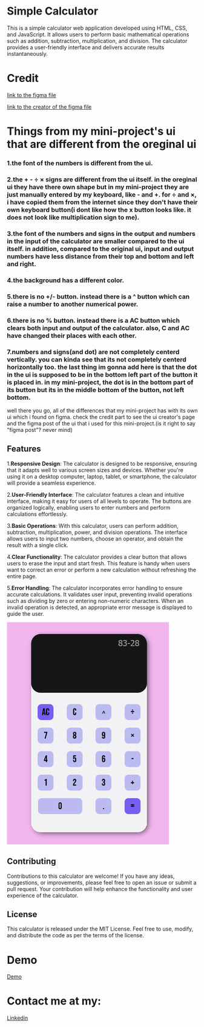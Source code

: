 # Simple Calculator

This is a simple calculator web application developed using HTML, CSS, and JavaScript. It allows users to perform basic mathematical operations such as addition, subtraction, multiplication, and division. The calculator provides a user-friendly interface and delivers accurate results instantaneously.

# Credit
[link to the figma file](https://www.figma.com/file/0Rp5xCvv850Cw6YOHNG504/Calculator-(Community)?type=design&t=x2L1tWbwhMTxGpm2-6)

[link to the creator of the figma file](https://www.figma.com/@julihabif)

# Things from my mini-project's ui that are different from the oreginal ui

### 1.the font of the numbers is different from the ui.

### 2.the + - ÷ × signs are different from the ui itself. in the oreginal ui they have there own shape but in my mini-project they are just manually entered by my keyboard, like - and +. for ÷ and ×, i have copied them from the internet since they don't have their own keyboard button(i dont like how the x button looks like. it does not look like multiplication sign to me).

### 3.the font of the numbers and signs in the output and numbers in the input of the calculator are smaller compared to the ui itself. in addition, compared to the original ui, input and output numbers have less distance from their top and bottom and left and right.

### 4.the background has a different color.

### 5.there is no +/- button. instead there is a ^ button which can raise a number to another numerical power.

### 6.there is no % button. instead there is a AC button which clears both input and output of the calculator. also, C and AC have changed their places with each other.

### 7.numbers and signs(and dot) are not completely centerd vertically. you can kinda see that its not completely centerd horizontally too. the last thing im gonna add here is that the dot in the ui is supposed to be in the bottom left part of the button it is placed in. in my mini-project, the dot is in the bottom part of its button but its in the middle bottom of the button, not left bottom.


well there you go, all of the differences that my mini-project has with its own ui which i found on figma. check the credit part to see the ui creator's page and the figma post of the ui that i used for this mini-project.(is it right to say "figma post"? never mind)

## Features

1.**Responsive Design**: The calculator is designed to be responsive, ensuring that it adapts well to various screen sizes and devices. Whether you're using it on a desktop computer, laptop, tablet, or smartphone, the calculator will provide a seamless experience.

2.**User-Friendly Interface**: The calculator features a clean and intuitive interface, making it easy for users of all levels to operate. The buttons are organized logically, enabling users to enter numbers and perform calculations effortlessly.

3.**Basic Operations**: With this calculator, users can perform addition, subtraction, multiplication, power, and division operations. The interface allows users to input two numbers, choose an operator, and obtain the result with a single click.

4.**Clear Functionality**: The calculator provides a clear button that allows users to erase the input and start fresh. This feature is handy when users want to correct an error or perform a new calculation without refreshing the entire page.

5.**Error Handling**: The calculator incorporates error handling to ensure accurate calculations. It validates user input, preventing invalid operations such as dividing by zero or entering non-numeric characters. When an invalid operation is detected, an appropriate error message is displayed to guide the user.

![App Screenshot](https://raw.githubusercontent.com/Dreamer474747/Dreamer474747.github.io/main/calculator/calculator.PNG)

## Contributing

Contributions to this calculator are welcome! If you have any ideas, suggestions, or improvements, please feel free to open an issue or submit a pull request. Your contribution will help enhance the functionality and user experience of the calculator.

## License

This calculator is released under the MIT License. Feel free to use, modify, and distribute the code as per the terms of the license.


# Demo
[Demo](https://dreamer474747.github.io/calculator/)


# Contact me at my:

[Linkedin](https://linkedin.com/in/mobin-taataghi)







